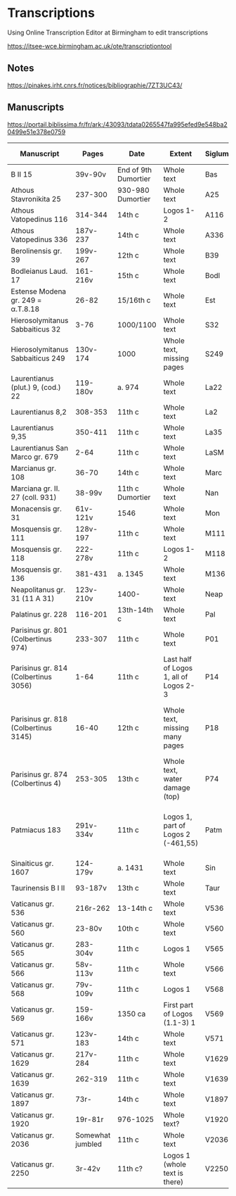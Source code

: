 # Transcriptions

Using Online Transcription Editor at Birmingham to edit transcriptions


https://itsee-wce.birmingham.ac.uk/ote/transcriptiontool


## Notes

https://pinakes.irht.cnrs.fr/notices/bibliographie/7ZT3UC43/

## Manuscripts	

https://portail.biblissima.fr/fr/ark:/43093/tdata0265547fa995efed9e548ba20499e51e378e0759

| Manuscript | Pages | Date | Extent | Siglum | Logos 1 | Logos 2 | Logos 3 | Notes |
|------------| ------ |----- | ----- | ------ | ------- | ------- | ------- | ----- |
| B II 15 | 39v-90v | End of 9th Dumortier | Whole text | Bas | 1.1-5 | | | |
| Athous Stavronikita 25 | 237-300 | 930-980 Dumortier | Whole text | A25 | 1.1-5 | | | |
| Athous Vatopedinus 116 | 314-344 | 14th c | Logos 1-2 | A116 | 1.1-5 | | | |
| Athous Vatopedinus 336 | 187v-237 | 14th c | Whole text | A336 | 1.1-5 | | | |
| Berolinensis gr. 39 | 199v-267 | 12th c | Whole text | B39 | 1.5 | | | |
| Bodleianus Laud. 17 | 161-216v | 15th c | Whole text | Bodl | 1.1-5 | | | |
| Estense Modena gr. 249 = α.T.8.18 | 26-82 | 15/16th c | Whole text | Est | 1.1-5 | | | |
| Hierosolymitanus Sabbaiticus 32 | 3-76 | 1000/1100 | Whole text | S32 | 1.1-5 | | | |
| Hierosolymitanus Sabbaiticus 249 | 130v-174 | 1000 | Whole text, missing pages | S249 | 1.1-5 (gaps) | | | |
| Laurentianus (plut.) 9, (cod.) 22 | 119-180v | a. 974 | Whole text | La22 | 1.1-5 | | |https://tecabml.contentdm.oclc.org/digital/collection/plutei/id/434064/rec/1 |
| Laurentianus 8,2 | 308-353 | 11th c | Whole text | La2 | 1.1-5 | | | https://tecabml.contentdm.oclc.org/digital/collection/plutei/id/158260 |
| Laurentianus 9,35 | 350-411 | 11th c | Whole text | La35 | 1.1-5 | | | See notes w transcr |
| Laurentianus San Marco gr. 679  | 2-64 | 11th c | Whole text | LaSM | 1.1-5 | | | |
| Marcianus gr. 108  | 36-70 | 14th c | Whole text | Marc | 1.1-5 | | | Provenienza Bessarione |
| Marciana gr. II. 27 (coll. 931) | 38-99v | 11th c Dumortier | Whole text | Nan | 1.1-5 | | | https://data.biblissima.fr/entity/Q199268 |
| Monacensis gr. 31 | 61v-121v | 1546 | Whole text | Mon | 1.1-5 | | | |
| Mosquensis gr. 111 | 128v-197 | 11th c | Whole text | M111 | 1.1-5 | | | |
| Mosquensis gr. 118 | 222-278v | 11th c | Logos 1-2 | M118 | 1.1-5 | | | |
| Mosquensis gr. 136 | 381-431 | a. 1345 | Whole text | M136 | 1.1-5 | | | |
| Neapolitanus gr. 31 (11 A 31) | 123v-210v | 1400- | Whole text | Neap | 1.1-5 | | | |
| Palatinus gr. 228 | 116-201 | 13th-14th c | Whole text | Pal | 1.1-5 | | | https://digi.ub.uni-heidelberg.de/diglit/bav_pal_gr_228/0243/image,info |
| Parisinus gr. 801 (Colbertinus 974) | 233-307 | 11th c | Whole text | P01 | 1.1-5 | | | |
| Parisinus gr. 814 (Colbertinus 3056) | 1-64 | 11th c | Last half of Logos 1, all of Logos 2-3 | P14 | Prepared | | | |
| Parisinus gr. 818 (Colbertinus 3145) | 16-40 | 12th c | Whole text, missing many pages | P18 | 1.1-2-lacuna 1.3 lacuna, 1.5-lacuna | | | https://portail.biblissima.fr/fr/ark:/43093/mdatab9e5acd79e31d36c96adf3c939d53b6f1d66db8f |
| Parisinus gr. 874 (Colbertinus 4) | 253-305 | 13th c | Whole text, water damage (top) | P74 | 1.4 in progress | | | |
| Patmiacus 183 | 291v-334v | 11th c | Logos 1, part of Logos 2 (-461,55) | Patm | 1.1-5 missing scan (and film frame) of 304v | | | |
| Sinaiticus gr. 1607 | 124-179v | a. 1431 | Whole text | Sin | 1.1-5 | | | https://www.loc.gov/item/00271070172-ms, https://www.loc.gov/manuscripts/?fa=segmentof:amedmonastery.00271070172-ms/&q=1607&st=gallery |
| Taurinensis B I II | 93-187v | 13th c | Whole text | Taur | 1.1-5 | | | 89 Cosentini, 13 Pasini |
| Vaticanus gr. 536 | 216r-262 | 13-14th c | Whole text | V536 | 1.1-5| | | |
| Vaticanus gr. 560 | 23-80v | 10th c | Whole text | V560 | 1.1-5 | | | |
| Vaticanus gr. 565 | 283-304v | 11th c | Logos 1 | V565 | 1.1-5 | | | |
| Vaticanus gr. 566 | 58v-113v | 11th c | Whole text | V566 | 1.1-5 | | | |
| Vaticanus gr. 568 | 79v-109v | 11th c | Logos 1 | V568 | 1.1-5 | | | |
| Vaticanus gr. 569 | 159-166v | 1350 ca | First part of Logos (1.1-3) 1 | V569 | 1.1-3 | | | |
| Vaticanus gr. 571 | 123v-183 | 14th c | Whole text | V571 | 1.1-5 | | | |
| Vaticanus gr. 1629 | 217v-284 | 11th c | Whole text | V1629 | 1.1-5 | | | |
| Vaticanus gr. 1639 | 262-319 | 11th c | Whole text | V1639 | 1.1-5 | | | |
| Vaticanus gr. 1897 | 73r- | 14th c | Whole text | V1897 | 1.1-5 | | | https://digi.vatlib.it/view/MSS_Vat.gr.1897 |
| Vaticanus gr. 1920 | 19r-81r | 976-1025 | Whole text?| V1920 | 1.1-5 | | | https://digi.vatlib.it/view/MSS_Vat.gr.1920 |
| Vaticanus gr. 2036 | Somewhat jumbled | 11th c | Whole text | V2036 | 1.1-5 | | | https://pinakes.irht.cnrs.fr/notices/cote/68665/ |
| Vaticanus gr. 2250 | 3r-42v | 11th c? | Logos 1 (whole text is there) | V2250 | 1.1-5 | | | https://portail.biblissima.fr/fr/ark:/43093/mdataabd91180a32e7502459f75232727c69a7e6ae2b3 |

